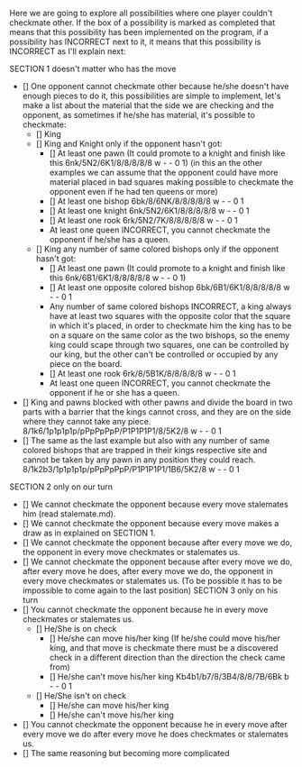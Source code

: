 Here we are going to explore all possibilities where one player couldn't checkmate other. If the box of a possibility is marked as completed that means that this possibility has been implemented on the program, if a possibility has INCORRECT next to it, it means that this possibility is INCORRECT as I'll explain next:

SECTION 1 doesn't matter who has the move
  - [] One opponent cannot checkmate other because he/she doesn't have enough pieces to do it, this possibilities are simple to implement, let's make a list about the material that the side we are checking and the opponent, as sometimes if he/she has material, it's possible to checkmate:
    - [] King
    - [] King and Knight only if the opponent hasn't got:
      - [] At least one pawn (It could promote to a knight and finish like this 6nk/5N2/6K1/8/8/8/8/8 w - - 0 1) (in this an the other examples we can assume that the opponent could have more material placed in bad squares making possible to checkmate the opponent even if he had ten queens or more)
      - [] At least one bishop 6bk/8/6NK/8/8/8/8/8 w - - 0 1
      - [] At least one knight 6nk/5N2/6K1/8/8/8/8/8 w - - 0 1
      - [] At least one rook 6rk/5N2/7K/8/8/8/8/8 w - - 0 1
      - At least one queen INCORRECT, you cannot checkmate the opponent if he/she has a queen.
    - [] King any number of same colored bishops only if the opponent hasn't got:
      - [] At least one pawn (It could promote to a knight and finish like this 6nk/6B1/6K1/8/8/8/8/8 w - - 0 1)
      - [] At least one opposite colored bishop 6bk/6B1/6K1/8/8/8/8/8 w - - 0 1
      - Any number of same colored bishops INCORRECT, a king always have at least two squares with the opposite color that the square in which it's placed, in order to checkmate him the king has to be on a square on the same color as the two bishops, so the enemy king could scape through two squares, one can be controlled by our king, but the other can't be controlled or occupied by any piece on the board.
      - [] At least one rook 6rk/8/5B1K/8/8/8/8/8 w - - 0 1
      - At least one queen INCORRECT, you cannot checkmate the opponent if he or she has a queen.
  - [] King and pawns blocked with other pawns and divide the board in two parts with a barrier that the kings cannot cross, and they are on the side where they cannot take any piece. 8/1k6/1p1p1p1p/pPpPpPpP/P1P1P1P1/8/5K2/8 w - - 0 1
  - [] The same as the last example but also with any number of same colored bishops that are trapped in their kings respective site and cannot be taken by any pawn in any position they could reach. 8/1k2b3/1p1p1p1p/pPpPpPpP/P1P1P1P1/1B6/5K2/8 w - - 0 1

SECTION 2 only on our turn
  - [] We cannot checkmate the opponent because every move stalemates him (read stalemate.md).
  - [] We cannot checkmate the opponent because every move makes a draw as in explained on SECTION 1.
  - [] We cannot checkmate the opponent because after every move we do, the opponent in every move checkmates or stalemates us.
  - [] We cannot checkmate the opponent because after every move we do, after every move he does, after every move we do, the opponent in every move checkmates or stalemates us. (To be possible it has to be impossible to come again to the last position)
SECTION 3 only on his turn
  - [] You cannot checkmate the opponent because he in every move checkmates or stalemates us.
    - [] He/She is on check
      - [] He/she can move his/her king (If he/she could move his/her king, and that move is checkmate there must be a discovered check in a different direction than the direction the check came from)
      - [] He/she can't move his/her king Kb4b1/b7/8/3B4/8/8/7B/6Bk b - - 0 1
    - [] He/She isn't on check
      - [] He/she can move his/her king
      - [] He/she can't move his/her king
  - [] You cannot checkmate the opponent because he in every move after every move we do after every move he does checkmates or stalemates us.
  - [] The same reasoning but becoming more complicated
